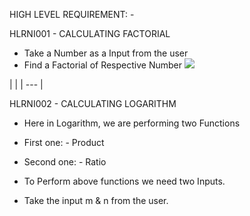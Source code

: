 HIGH LEVEL REQUIREMENT: -

HLRNI001 - CALCULATING FACTORIAL

- Take a Number as a Input from the user
- Find a Factorial of Respective Number ![](RackMultipart20210211-4-1f629z_html_49ac0cb03196381.gif)

|
 |
| --- |

HLRNI002 - CALCULATING LOGARITHM

- Here in Logarithm, we are performing two Functions

- First one: - Product

- Second one: - Ratio

- To Perform above functions we need two Inputs.

- Take the input m &amp; n from the user.

